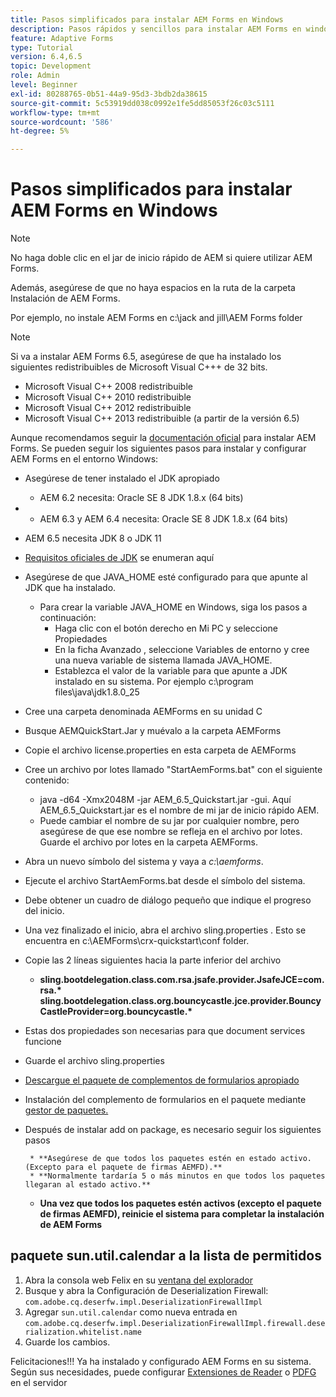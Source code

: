 ```yaml
---
title: Pasos simplificados para instalar AEM Forms en Windows
description: Pasos rápidos y sencillos para instalar AEM Forms en windows
feature: Adaptive Forms
type: Tutorial
version: 6.4,6.5
topic: Development
role: Admin
level: Beginner
exl-id: 80288765-0b51-44a9-95d3-3bdb2da38615
source-git-commit: 5c53919dd038c0992e1fe5dd85053f26c03c5111
workflow-type: tm+mt
source-wordcount: '586'
ht-degree: 5%

---
```


# Pasos simplificados para instalar AEM Forms en Windows

>[!NOTE]
>
>No haga doble clic en el jar de inicio rápido de AEM si quiere utilizar AEM Forms.
>
>Además, asegúrese de que no haya espacios en la ruta de la carpeta Instalación de AEM Forms.
>
>Por ejemplo, no instale AEM Forms en c:\jack and jill\AEM Forms folder

>[!NOTE]
>
>Si va a instalar AEM Forms 6.5, asegúrese de que ha instalado los siguientes redistribuibles de Microsoft Visual C+++ de 32 bits.
>
>* Microsoft Visual C++ 2008 redistribuible
>* Microsoft Visual C++ 2010 redistribuible
>* Microsoft Visual C++ 2012 redistribuible
>* Microsoft Visual C++ 2013 redistribuible (a partir de la versión 6.5)


Aunque recomendamos seguir la [documentación oficial](https://helpx.adobe.com/es/experience-manager/6-3/forms/using/installing-configuring-aem-forms-osgi.html) para instalar AEM Forms. Se pueden seguir los siguientes pasos para instalar y configurar AEM Forms en el entorno Windows:

* Asegúrese de tener instalado el JDK apropiado
   * AEM 6.2 necesita: Oracle SE 8 JDK 1.8.x (64 bits)
* 
   * AEM 6.3 y AEM 6.4 necesita: Oracle SE 8 JDK 1.8.x (64 bits)
* AEM 6.5 necesita JDK 8 o JDK 11
* [Requisitos oficiales de JDK](https://experienceleague.adobe.com/docs/experience-manager-65/deploying/introduction/technical-requirements.html?lang=es) se enumeran aquí
* Asegúrese de que JAVA_HOME esté configurado para que apunte al JDK que ha instalado.
   * Para crear la variable JAVA_HOME en Windows, siga los pasos a continuación:
      * Haga clic con el botón derecho en Mi PC y seleccione Propiedades
      * En la ficha Avanzado , seleccione Variables de entorno y cree una nueva variable de sistema llamada JAVA_HOME.
      * Establezca el valor de la variable para que apunte a JDK instalado en su sistema. Por ejemplo c:\program files\java\jdk1.8.0_25

* Cree una carpeta denominada AEMForms en su unidad C
* Busque AEMQuickStart.Jar y muévalo a la carpeta AEMForms
* Copie el archivo license.properties en esta carpeta de AEMForms
* Cree un archivo por lotes llamado &quot;StartAemForms.bat&quot; con el siguiente contenido:
   * java -d64 -Xmx2048M -jar AEM_6.5_Quickstart.jar -gui. Aquí AEM_6.5_Quickstart.jar es el nombre de mi jar de inicio rápido AEM.
   * Puede cambiar el nombre de su jar por cualquier nombre, pero asegúrese de que ese nombre se refleja en el archivo por lotes. Guarde el archivo por lotes en la carpeta AEMForms.

* Abra un nuevo símbolo del sistema y vaya a _c:\aemforms_.

* Ejecute el archivo StartAemForms.bat desde el símbolo del sistema.

* Debe obtener un cuadro de diálogo pequeño que indique el progreso del inicio.

* Una vez finalizado el inicio, abra el archivo sling.properties . Esto se encuentra en c:\AEMForms\crx-quickstart\conf folder.

* Copie las 2 líneas siguientes hacia la parte inferior del archivo
   * **sling.bootdelegation.class.com.rsa.jsafe.provider.JsafeJCE=com.rsa.&#42;** **sling.bootdelegation.class.org.bouncycastle.jce.provider.BouncyCastleProvider=org.bouncycastle.&#42;**
* Estas dos propiedades son necesarias para que document services funcione
* Guarde el archivo sling.properties
* [Descargue el paquete de complementos de formularios apropiado](https://experienceleague.adobe.com/docs/experience-manager-release-information/aem-release-updates/forms-updates/aem-forms-releases.html?lang=en)
* Instalación del complemento de formularios en el paquete mediante [gestor de paquetes.](http://localhost:4502/crx/packmgr/index.jsp)
* Después de instalar add on package, es necesario seguir los siguientes pasos

       * **Asegúrese de que todos los paquetes estén en estado activo. (Excepto para el paquete de firmas AEMFD).**
       * **Normalmente tardaría 5 o más minutos en que todos los paquetes llegaran al estado activo.**
   
   * **Una vez que todos los paquetes estén activos (excepto el paquete de firmas AEMFD), reinicie el sistema para completar la instalación de AEM Forms**

## paquete sun.util.calendar a la lista de permitidos

1. Abra la consola web Felix en su [ventana del explorador](http://localhost:4502/system/console/configMgr)
2. Busque y abra la Configuración de Deserialization Firewall: `com.adobe.cq.deserfw.impl.DeserializationFirewallImpl`
3. Agregar `sun.util.calendar` como nueva entrada en `com.adobe.cq.deserfw.impl.DeserializationFirewallImpl.firewall.deserialization.whitelist.name`
4. Guarde los cambios.

Felicitaciones!!! Ya ha instalado y configurado AEM Forms en su sistema.
Según sus necesidades, puede configurar  [Extensiones de Reader](https://experienceleague.adobe.com/docs/experience-manager-learn/forms/document-services/configuring-reader-extension-osgi.html?lang=en) o [ PDFG](https://experienceleague.adobe.com/docs/experience-manager-64/forms/install-aem-forms/osgi-installation/install-configure-document-services.html?lang=es) en el servidor
